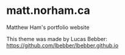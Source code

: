 # matt.norham.ca
Matthew Ham's portfolio website

This theme was made by Lucas Bebber: https://github.com/lbebber/lbebber.github.io